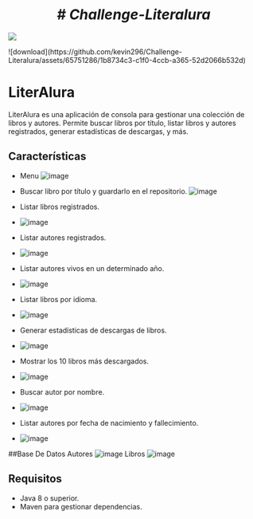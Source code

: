 <h1 align= "center"><em> # Challenge-Literalura </em></h1>
  <p align="left">
   <img src="https://img.shields.io/badge/STATUS-EN%20DESAROLLO-green">
   </p>
![download](https://github.com/kevin296/Challenge-Literalura/assets/65751286/1b8734c3-c1f0-4ccb-a365-52d2066b532d)

# LiterAlura

LiterAlura es una aplicación de consola para gestionar una colección de libros y autores. Permite buscar libros por título, listar libros y autores registrados, generar estadísticas de descargas, y más.

## Características
- Menu
  ![image](https://github.com/kevin296/Challenge-Literalura/assets/65751286/60a22789-d71a-4466-a533-012f778be66d)

- Buscar libro por título y guardarlo en el repositorio.
  ![image](https://github.com/kevin296/Challenge-Literalura/assets/65751286/c2d71871-2521-4354-bdae-2d5340393ce2)

- Listar libros registrados.
- ![image](https://github.com/kevin296/Challenge-Literalura/assets/65751286/4ff9aa09-f90d-493d-b940-5712da2d85fd)

- Listar autores registrados.
- ![image](https://github.com/kevin296/Challenge-Literalura/assets/65751286/35208e9b-65eb-4281-90ca-cb0b77e4025b)

- Listar autores vivos en un determinado año.
- ![image](https://github.com/kevin296/Challenge-Literalura/assets/65751286/6e93fd7a-b690-4515-a1a5-38f3c31e9fca)

- Listar libros por idioma.
- ![image](https://github.com/kevin296/Challenge-Literalura/assets/65751286/5b3f7b6d-3ddb-4f3f-bb4f-b6ff4722007e)

- Generar estadísticas de descargas de libros.
- ![image](https://github.com/kevin296/Challenge-Literalura/assets/65751286/14a3c1d7-1fde-4d78-8ba5-5ace0cc45895)

- Mostrar los 10 libros más descargados.
- ![image](https://github.com/kevin296/Challenge-Literalura/assets/65751286/a6f05659-ea23-4e93-ba57-6f0e517e8c73)

- Buscar autor por nombre.
- ![image](https://github.com/kevin296/Challenge-Literalura/assets/65751286/a6e87545-66da-4614-8875-e061c371428f)

- Listar autores por fecha de nacimiento y fallecimiento.
- ![image](https://github.com/kevin296/Challenge-Literalura/assets/65751286/5bb3f012-f316-465d-97a7-c07370ce2be2)

##Base De Datos
Autores
![image](https://github.com/kevin296/Challenge-Literalura/assets/65751286/e307d83d-a49d-429f-80ef-acd72ce9672e)
Libros 
![image](https://github.com/kevin296/Challenge-Literalura/assets/65751286/7d5dee92-e52a-4ea7-8584-3d7715e570c7)


## Requisitos

- Java 8 o superior.
- Maven para gestionar dependencias.
